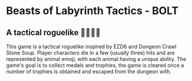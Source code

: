 # Beasts of Labyrinth Tactics - BOLT

## A tactical roguelike 🐶🦝🐱🐋

This game is a tactical roguelike inspired by EZD6 and Dungeon Crawl Stone Soup. Player characters die in a few (usually three) hits and are represented by animal emoji, with each animal having a unique ability. The game's goal is to collect medals and trophies, the game is cleared once a number of trophies is obtained and escaped from the dungeon with.
